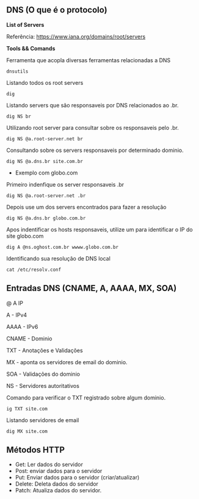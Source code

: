 ## DNS (O que é o protocolo)

**List of Servers**

Referência: https://www.iana.org/domains/root/servers

**Tools && Comands**

Ferramenta que acopla diversas ferramentas relacionadas a DNS

`dnsutils`

Listando todos os root servers

`dig`
 
Listando servers que são responsaveis por DNS relacionados ao .br.
 
`dig NS br`

Utilizando root server para consultar sobre os responsaveis pelo .br.

`dig NS @a.root-server.net br`

Consultando sobre os servers responsaveis por determinado dominio.

`dig NS @a.dns.br site.com.br`

- Exemplo com globo.com

Primeiro indenfique os server responsaveis .br

`dig NS @a.root-server.net .br`

Depois use um dos servers encontrados para fazer a resolução

`dig NS @a.dns.br globo.com.br`

Apos indentificar os hosts responsaveis, utilize um para identificar o IP do site globo.com

`dig A @ns.oghost.com.br wwww.globo.com.br`

Identificando sua resolução de DNS local

`cat /etc/resolv.conf`

## Entradas DNS (CNAME, A, AAAA, MX, SOA)

@  A IP

A - IPv4

AAAA - IPv6

CNAME - Dominio

TXT - Anotações e Validações

MX - aponta os servidores de email do dominio.

SOA - Validações do dominio

NS - Servidores autoritativos

Comando para verificar o TXT registrado sobre algum dominio.

`ig TXT site.com`

Listando servidores de email

`dig MX site.com`



## Métodos HTTP

- Get: Ler dados do servidor
- Post: enviar dados para o servidor
- Put: Enviar dados para o servidor (criar/atualizar)
- Delete: Deleta dados do servidor
- Patch: Atualiza dados do servidor.




